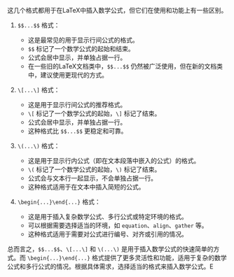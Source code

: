 这几个格式都用于在LaTeX中插入数学公式，但它们在使用和功能上有一些区别。

1. `$$...$$` 格式：
   - 这是最常见的用于显示行间公式的格式。
   - `$$` 标记了一个数学公式的起始和结束。
   - 公式会居中显示，并单独占据一行。
   - 在一些旧的LaTeX文档类中，`$$...$$` 仍然被广泛使用，但在新的文档类中，建议使用更现代的方式。

2. `\[...\]` 格式：
   - 这是用于显示行间公式的推荐格式。
   - `\[` 标记了一个数学公式的起始，`\]` 标记了结束。
   - 公式会居中显示，并单独占据一行。
   - 这种格式比 `$$...$$` 更稳定和可靠。

3. `\(...\)` 格式：
   - 这是用于显示行内公式（即在文本段落中嵌入的公式）的格式。
   - `\(` 标记了一个数学公式的起始，`\)` 标记了结束。
   - 公式会与文本行一起显示，不会单独占据一行。
   - 这种格式适用于在文本中插入简短的公式。

4. `\begin{...}\end{...}` 格式：
   - 这是用于插入复杂数学公式、多行公式或特定环境的格式。
   - 可以根据需要选择适当的环境，如 `equation`、`align`、`gather` 等。
   - 这种格式适用于需要对公式进行编号、对齐或引用的情况。

总而言之，`$$...$$`、`\[...\]` 和 `\(...\)` 是用于插入数学公式的快速简单的方式。而 `\begin{...}\end{...}` 格式提供了更多灵活性和功能，适用于复杂的数学公式和多行公式的情况。根据具体需求，选择适当的格式来插入数学公式。E
